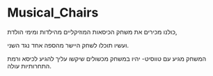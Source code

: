 # Musical_Chairs

כולנו מכירים את משחק הכיסאות המוזיקליים מהילדות ומימי הולדת,

ועשיו תוכלו לשחק היישר מהספה אחד נגד השני.

המשחק מגיע עם טווסיט- יהיו במשחק מכשולים שיקשו עליך להגיע לכיסא ורמת התחרותיות עולה.
